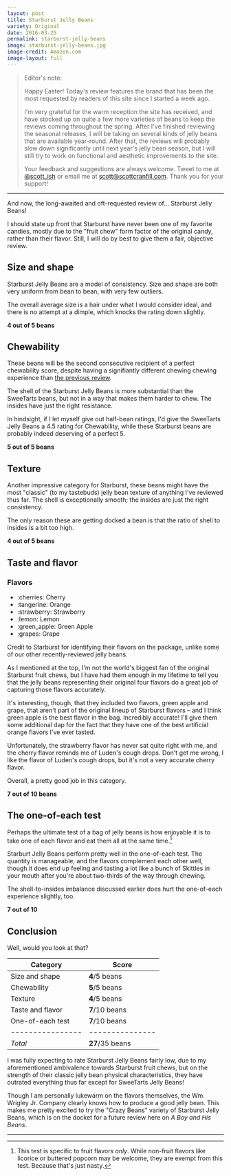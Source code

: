 ```yaml
---
layout: post
title: Starburst Jelly Beans
variety: Original
date: 2016-03-25
permalink: starburst-jelly-beans
image: starburst-jelly-beans.jpg
image-credit: Amazon.com
image-layout: full
---
```


> Editor's note:
>
> Happy Easter! Today's review features the brand that has been the most
> requested by readers of this site since I started a week ago.
>
> I'm very grateful for the warm reception the site has received,
> and have stocked up on quite a few more varieties of beans
> to keep the reviews coming throughout the spring.
> After I've finished reviewing the seasonal releases,
> I will be taking on several kinds of jelly beans
> that are available year-round.
> After that, the reviews will probably slow down significantly
> until next year's jelly bean season, but I will still try
> to work on functional and aesthetic improvements to the site.
>
> Your feedback and suggestions are always welcome.
> Tweet to me at [@scott_ish](https://twitter.com/scott_ish)
> or email me at [scott@scottcranfill.com](mailto:scott@scottcranfill.com).
> Thank you for your support!

---

And now, the long-awaited and oft-requested review of… Starburst Jelly Beans!

I should state up front that Starburst have never been one of
my favorite candies, mostly due to the "fruit chew" form factor of
the original candy, rather than their flavor.
Still, I will do by best to give them a fair, objective review.


## Size and shape

Starburst Jelly Beans are a model of consistency.
Size and shape are both very uniform from bean to bean, with very few outliers.

The overall average size is a hair under what I would consider ideal,
and there is no attempt at a dimple, which knocks the rating down slightly.

**4 out of 5 beans**


## Chewability

These beans will be the second consecutive recipient of
a perfect chewability score, despite having a signifiantly different
chewing chewing experience than
[the previous review](/sweetarts-jelly-beans#chewability).

The shell of the Starburst Jelly Beans is more substantial than
the SweeTarts beans, but not in a way that makes them harder to chew.
The insides have just the right resistance.

In hindsight, if I let myself give out half-bean ratings,
I'd give the SweeTarts Jelly Beans a 4.5 rating for Chewability,
while these Starburst beans are probably indeed deserving of a perfect 5.

**5 out of 5 beans**


## Texture

Another impressive category for Starburst, these beans might have
the most "classic" (to my tastebuds) jelly bean texture
of anything I've reviewed thus far.
The shell is exceptionally smooth; the insides are just the right consistency.

The only reason these are getting docked a bean is that the ratio of shell
to insides is a bit too high.

**4 out of 5 beans**


## Taste and flavor

<div class="inset">
    <h3>Flavors</h3>
    <ul class="emoji-list">
        <li>:cherries: Cherry</li>
        <li>:tangerine: Orange</li>
        <li>:strawberry: Strawberry</li>
        <li>:lemon: Lemon</li>
        <li>:green_apple: Green Apple</li>
        <li>:grapes: Grape</li>
    </ul>
</div>

Credit to Starburst for identifying their flavors on the package,
unlike some of our other recently-reviewed jelly beans.

As I mentioned at the top, I'm not the world's biggest fan of
the original Starburst fruit chews, but I have had them enough in my lifetime
to tell you that the jelly beans representing their original four flavors
do a great job of capturing those flavors accurately.

It's interesting, though, that they included two flavors, green apple and grape,
that aren't part of the original lineup of Starburst flavors –
and I think green apple is the best flavor in the bag. Incredibly accurate!
I'll give them some additional dap for the fact that they have one of the best
artificial orange flavors I've ever tasted.

Unfortunately, the strawberry flavor has never sat quite right with me,
and the cherry flavor reminds me of Luden's cough drops.
Don't get me wrong, I like the flavor of Luden's cough drops,
but it's not a very accurate cherry flavor.

Overall, a pretty good job in this category.

**7 out of 10 beans**


## The one-of-each test

Perhaps the ultimate test of a bag of jelly beans is how enjoyable it is
to take one of each flavor and eat them all at the same time.[^1]

Starburt Jelly Beans perform pretty well in the one-of-each test.
The quantity is manageable, and the flavors complement each other well,
though it does end up feeling and tasting a lot like a bunch of Skittles
in your mouth after you're about two-thirds of the way through chewing.

The shell-to-insides imbalance discussed earlier does hurt the
one-of-each experience slightly, too.

**7 out of 10**


## Conclusion

Well, would you look at that?

Category         | Score
---------------- | ---------------
Size and shape   | **4**/5 beans
Chewability      | **5**/5 beans
Texture          | **4**/5 beans
Taste and flavor | **7**/10 beans
One-of-each test | **7**/10 beans
---------------- | ---------------
_Total_          | **27**/35 beans

I was fully expecting to rate Starburst Jelly Beans fairly low,
due to my aforementioned ambivalence towards Starburst fruit chews,
but on the strength of their classic jelly bean physical characteristics,
they have outrated everything thus far except for SweeTarts Jelly Beans!

Though I am personally lukewarm on the flavors themselves,
the Wm. Wrigley Jr. Company clearly knows how to produce a good jelly bean.
This makes me pretty excited to try the "Crazy Beans" variety of
Starburst Jelly Beans, which is on the docket for a future review
here on <cite>A Boy and His Beans</cite>.


---

[^1]: This test is specific to fruit flavors _only_. While non-fruit flavors like licorice or buttered popcorn may be welcome, they are exempt from this test. Because that's just nasty.
